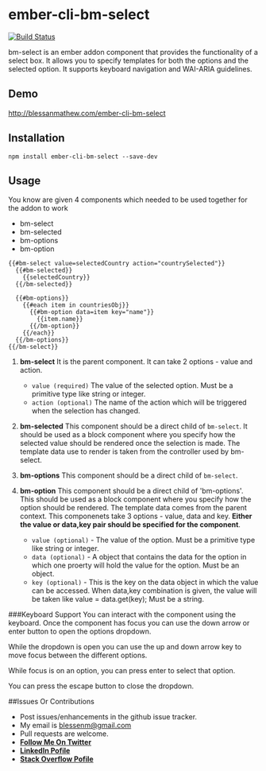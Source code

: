 # ember-cli-bm-select

[![Build Status](https://travis-ci.org/blessenm/ember-cli-bm-select.svg)](https://travis-ci.org/blessenm/ember-cli-bm-select)

bm-select is an ember addon component that provides the functionality of a select box.
It allows you to specify templates for both the options and the selected option. It supports keyboard navigation and WAI-ARIA guidelines.

## Demo
http://blessanmathew.com/ember-cli-bm-select

## Installation

```
npm install ember-cli-bm-select --save-dev
```

## Usage

You know are given 4 components which needed to be used together for the addon to work

* bm-select
* bm-selected
* bm-options
* bm-option


```
{{#bm-select value=selectedCountry action="countrySelected"}}
  {{#bm-selected}}
    {{selectedCountry}}
  {{/bm-selected}}

  {{#bm-options}}
    {{#each item in countriesObj}}
      {{#bm-option data=item key="name"}}
        {{item.name}}
      {{/bm-option}}
    {{/each}}
  {{/bm-options}}
{{/bm-select}}
```

1. __bm-select__
   It is the parent component. It can take 2 options - value and action.
   * `value (required)` The value of the selected option. Must be a primitive type like string or integer.
   * `action (optional)` The name of the action which will be triggered when the selection has changed.

2. __bm-selected__
   This component should be a direct child of `bm-select`. It should be used as a block component where you specify how the selected value should be rendered once the selection is made. The template data use to render is taken from the controller used by bm-select.

3. __bm-options__
   This component should be a direct child of `bm-select`.

4. __bm-option__
   This component should be a direct child of 'bm-options'. This should be used as a block component where you specify how the option should be rendered. The template data comes from the parent context. This componenets take 3 options - value, data and key. __Either the value or data,key pair should be specified for the component__.
   * `value (optional)` - The value of the option. Must be a primitive type like string or integer.
   * `data (optional)` - A object that contains the data for the option in which one proerty will hold the value for the option. Must be an object.
   * `key (optional)` - This is the key on the data object in which the value can be accessed.
   When data,key combination is given, the value will be taken like value = data.get(key); Must be a string.

###Keyboard Support
You can interact with the component using the keyboard. Once the component has focus you can use the down arrow or enter button to open the options dropdown.

While the dropdown is open you can use the up and down arrow key to move focus between the different options.

While focus is on an option, you can press enter to select that option.

You can press the escape button to close the dropdown.

##Issues Or Contributions

* Post issues/enhancements in the github issue tracker.
*  My email is blessenm@gmail.com
*  Pull requests are welcome.
*  [__Follow Me On Twitter__](https://twitter.com/blessenm86 "Follow Me On Twitter")
*  [__LinkedIn Pofile__](http://in.linkedin.com/pub/blessan-mathew/24/605/730 "LinkedIn Profie")
*  [__Stack Overflow Pofile__](http://stackoverflow.com/users/548568/blessenm "Stack Overflow Pofile")
